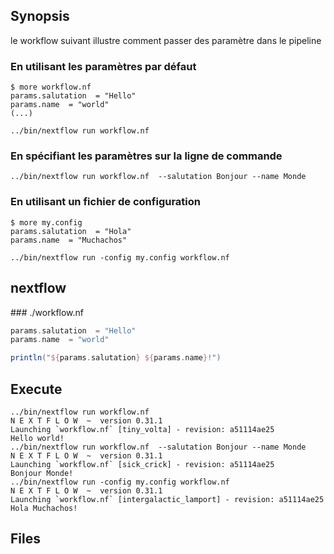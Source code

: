 ## Synopsis
le workflow suivant illustre comment passer des paramètre dans le pipeline

### En utilisant les paramètres par défaut 

```
$ more workflow.nf 
params.salutation  = "Hello"
params.name  = "world"
(...)

../bin/nextflow run workflow.nf 
```

### En spécifiant les paramètres sur la ligne de commande

```
../bin/nextflow run workflow.nf  --salutation Bonjour --name Monde
```

### En utilisant un fichier de configuration

```
$ more my.config 
params.salutation  = "Hola"
params.name  = "Muchachos"

../bin/nextflow run -config my.config workflow.nf  
```


## nextflow

### ./workflow.nf

```groovy
params.salutation  = "Hello"
params.name  = "world"

println("${params.salutation} ${params.name}!")
```


## Execute

```
../bin/nextflow run workflow.nf 
N E X T F L O W  ~  version 0.31.1
Launching `workflow.nf` [tiny_volta] - revision: a51114ae25
Hello world!
../bin/nextflow run workflow.nf  --salutation Bonjour --name Monde
N E X T F L O W  ~  version 0.31.1
Launching `workflow.nf` [sick_crick] - revision: a51114ae25
Bonjour Monde!
../bin/nextflow run -config my.config workflow.nf  
N E X T F L O W  ~  version 0.31.1
Launching `workflow.nf` [intergalactic_lamport] - revision: a51114ae25
Hola Muchachos!
```


## Files

```
```


